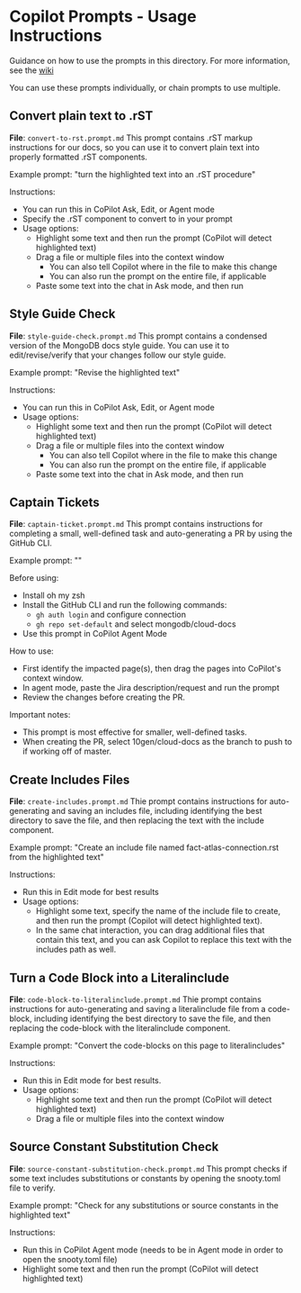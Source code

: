 # Copilot Prompts - Usage Instructions
Guidance on how to use the prompts in this directory.
For more information, see the [wiki](https://wiki.corp.mongodb.com/spaces/DE/pages/346203569/Using+GitHub+Copilot+Prompts+for+Documentation)

You can use these prompts individually, or chain prompts to use multiple.

## Convert plain text to .rST
**File**: `convert-to-rst.prompt.md`
This prompt contains .rST markup instructions for our docs, so you can use it to convert plain text into properly formatted .rST components.

Example prompt: "turn the highlighted text into an .rST procedure"

Instructions: 
- You can run this in CoPilot Ask, Edit, or Agent mode
- Specify the .rST component to convert to in your prompt
- Usage options:
  - Highlight some text and then run the prompt (CoPilot will detect highlighted text)
  - Drag a file or multiple files into the context window
    - You can also tell Copilot where in the file to make this change
    - You can also run the prompt on the entire file, if applicable
  - Paste some text into the chat in Ask mode, and then run
  
## Style Guide Check
**File**: `style-guide-check.prompt.md`
This prompt contains a condensed version of the MongoDB docs style guide. You can use it to edit/revise/verify that your changes follow our style guide.

Example prompt: "Revise the highlighted text"

Instructions:
- You can run this in CoPilot Ask, Edit, or Agent mode
- Usage options:
  - Highlight some text and then run the prompt (CoPilot will detect highlighted text)
  - Drag a file or multiple files into the context window
    - You can also tell Copilot where in the file to make this change
    - You can also run the prompt on the entire file, if applicable
  - Paste some text into the chat in Ask mode, and then run

## Captain Tickets
**File**: `captain-ticket.prompt.md`
This prompt contains instructions for completing a small, well-defined task and auto-generating a PR by using the GitHub CLI.

Example prompt: "<Jira ticket description>"

Before using:
- Install oh my zsh
- Install the GitHub CLI and run the following commands:
  - `gh auth login` and configure connection
  - `gh repo set-default` and select mongodb/cloud-docs
- Use this prompt in CoPilot Agent Mode 

How to use:
- First identify the impacted page(s), then drag the pages into CoPilot's context window.
- In agent mode, paste the Jira description/request and run the prompt
- Review the changes before creating the PR.

Important notes:
- This prompt is most effective for smaller, well-defined tasks. 
- When creating the PR, select 10gen/cloud-docs as the branch to push to if working off of master.

## Create Includes Files
**File**: `create-includes.prompt.md`
Thie prompt contains instructions for auto-generating and saving an includes file, including identifying the best directory to save the file, and then replacing the text with the include component.

Example prompt: "Create an include file named fact-atlas-connection.rst from the highlighted text"

Instructions: 
- Run this in Edit mode for best results
- Usage options:
  - Highlight some text, specify the name of the include file to create, and then run the prompt (Copilot will detect highlighted text). 
  - In the same chat interaction, you can drag additional files that contain this text, and you can ask Copilot to replace this text with the includes path as well.

## Turn a Code Block into a Literalinclude
**File**: `code-block-to-literalinclude.prompt.md`
Thie prompt contains instructions for auto-generating and saving a literalinclude file from a code-block, including identifying the best directory to save the file, and then replacing the code-block with the literalinclude component.

Example prompt: "Convert the code-blocks on this page to literalincludes"

Instructions: 
- Run this in Edit mode for best results.
- Usage options:
  - Highlight some text and then run the prompt (CoPilot will detect highlighted text)
  - Drag a file or multiple files into the context window

## Source Constant Substitution Check
**File**: `source-constant-substitution-check.prompt.md`
This prompt checks if some text includes substitutions or constants by opening the snooty.toml file to verify.

Example prompt: "Check for any substitutions or source constants in the highlighted text"

Instructions: 
- Run this in CoPilot Agent mode (needs to be in Agent mode in order to open the snooty.toml file)
- Highlight some text and then run the prompt (CoPilot will detect highlighted text)